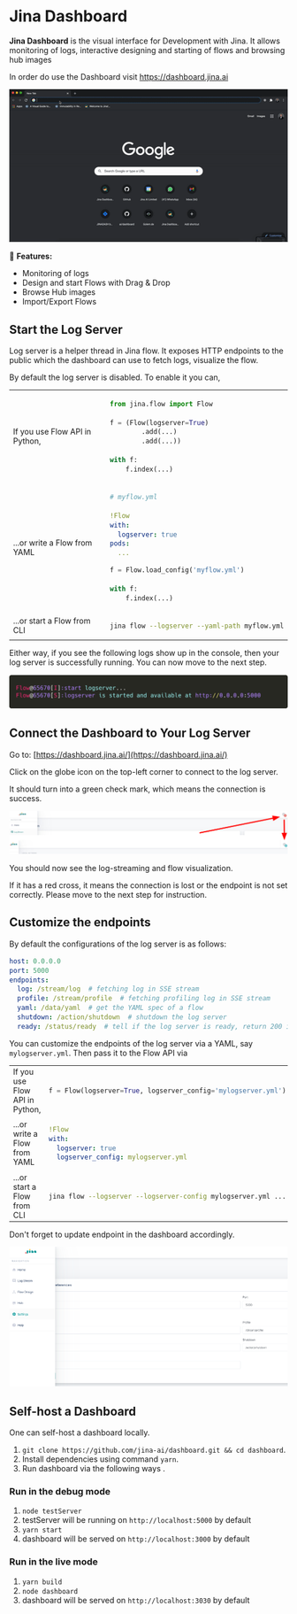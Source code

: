 # Jina Dashboard

**Jina Dashboard** is the visual interface for Development with Jina. It allows monitoring of logs, interactive designing and starting of flows and browsing hub images

In order do use the Dashboard visit https://dashboard.jina.ai


![flow demo](overview.gif)

🌟 **Features:**

- Monitoring of logs
- Design and start Flows with Drag & Drop
- Browse Hub images 
- Import/Export Flows



## Start the Log Server

Log server is a helper thread in Jina flow. It exposes HTTP endpoints to the public which the dashboard can use to fetch logs, visualize the flow. 

By default the log server is disabled. To enable it you can,

<table>
<tr>
<td> If you use Flow API in Python, </td>
<td>

```python
from jina.flow import Flow

f = (Flow(logserver=True)
        .add(...)
        .add(...))

with f:
    f.index(...)
```

</td>
</tr>
<tr>
<td> ...or write a Flow from YAML </td>
<td>

```yaml
# myflow.yml

!Flow
with:
  logserver: true
pods:
  ...
```

```python
f = Flow.load_config('myflow.yml')

with f:
    f.index(...)
```

</td>
</tr>

<tr>
<td>...or start a Flow from CLI</td>
<td>

```bash
jina flow --logserver --yaml-path myflow.yml
```


</td>
</tr>
</table>


Either way, if you see the following logs show up in the console, then your log server is successfully running. You can now move to the next step.



![logserver success started](logserver.png)

## Connect the Dashboard to Your Log Server

Go to: [https://dashboard.jina.ai/](https://dashboard.jina.ai/)

Click on the globe icon on the top-left corner to connect to the log server.

It should turn into a green check mark, which means the connection is success.

![log server settings](2859cc17.png)

You should now see the log-streaming and flow visualization. 

If it has a red cross, it means the connection is lost or the endpoint is not set correctly. Please move to the next step for instruction.

## Customize the endpoints

By default the configurations of the log server is as follows:

```yaml
host: 0.0.0.0
port: 5000
endpoints:
  log: /stream/log  # fetching log in SSE stream
  profile: /stream/profile  # fetching profiling log in SSE stream
  yaml: /data/yaml  # get the YAML spec of a flow
  shutdown: /action/shutdown  # shutdown the log server
  ready: /status/ready  # tell if the log server is ready, return 200 if yes
```

You can customize the endpoints of the log server via a YAML, say `mylogserver.yml`. Then pass it to the Flow API via 




<table>
<tr>
<td> If you use Flow API in Python, </td>
<td>

```python
f = Flow(logserver=True, logserver_config='mylogserver.yml')
```

</td>
</tr>
<tr>
<td> ...or write a Flow from YAML </td>
<td>

```yaml
!Flow
with:
  logserver: true
  logserver_config: mylogserver.yml 
```

</td>
</tr>

<tr>
<td>...or start a Flow from CLI</td>
<td>

```bash
jina flow --logserver --logserver-config mylogserver.yml ...
```


</td>
</tr>
</table>







Don't forget to update endpoint in the dashboard accordingly.

![log server settings](35e39bdd.png)

## Self-host a Dashboard

One can self-host a dashboard locally.

1. `git clone https://github.com/jina-ai/dashboard.git && cd dashboard`.
2. Install dependencies using command `yarn`.
3. Run dashboard via the following ways .

### Run in the debug mode

1. `node testServer`
2.  testServer will be running on `http://localhost:5000` by default
3. `yarn start`
4.  dashboard will be served on `http://localhost:3000` by default

### Run in the live mode

1. `yarn build`
2. `node dashboard`
3. dashboard will be served on `http://localhost:3030` by default

